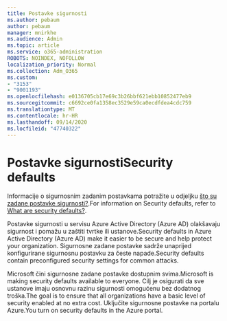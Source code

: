 ```yaml
---
title: Postavke sigurnosti
ms.author: pebaum
author: pebaum
manager: mnirkhe
ms.audience: Admin
ms.topic: article
ms.service: o365-administration
ROBOTS: NOINDEX, NOFOLLOW
localization_priority: Normal
ms.collection: Adm_O365
ms.custom:
- "3153"
- "9001193"
ms.openlocfilehash: e0136705cb17e69c3b26bbf621ebb10852477eb9
ms.sourcegitcommit: c6692ce0fa1358ec3529e59ca0ecdfdea4cdc759
ms.translationtype: MT
ms.contentlocale: hr-HR
ms.lasthandoff: 09/14/2020
ms.locfileid: "47740322"
---
```

# <a name="security-defaults"></a><span data-ttu-id="05755-102">Postavke sigurnosti</span><span class="sxs-lookup"><span data-stu-id="05755-102">Security defaults</span></span>

<span data-ttu-id="05755-103">Informacije o sigurnosnim zadanim postavkama potražite u odjeljku [što su zadane postavke sigurnosti?](https://docs.microsoft.com/azure/active-directory/conditional-access/concept-conditional-access-security-defaults).</span><span class="sxs-lookup"><span data-stu-id="05755-103">For information on Security defaults, refer to [What are security defaults?](https://docs.microsoft.com/azure/active-directory/conditional-access/concept-conditional-access-security-defaults).</span></span>

<span data-ttu-id="05755-104">Postavke sigurnosti u servisu Azure Active Directory (Azure AD) olakšavaju sigurnost i pomažu u zaštiti tvrtke ili ustanove.</span><span class="sxs-lookup"><span data-stu-id="05755-104">Security defaults in Azure Active Directory (Azure AD) make it easier to be secure and help protect your organization.</span></span> <span data-ttu-id="05755-105">Sigurnosne zadane postavke sadrže unaprijed konfigurirane sigurnosnu postavku za česte napade.</span><span class="sxs-lookup"><span data-stu-id="05755-105">Security defaults contain preconfigured security settings for common attacks.</span></span>

<span data-ttu-id="05755-106">Microsoft čini sigurnosne zadane postavke dostupnim svima.</span><span class="sxs-lookup"><span data-stu-id="05755-106">Microsoft is making security defaults available to everyone.</span></span> <span data-ttu-id="05755-107">Cilj je osigurati da sve ustanove imaju osnovnu razinu sigurnosti omogućenu bez dodatnog troška.</span><span class="sxs-lookup"><span data-stu-id="05755-107">The goal is to ensure that all organizations have a basic level of security enabled at no extra cost.</span></span> <span data-ttu-id="05755-108">Uključite sigurnosne postavke na portalu Azure.</span><span class="sxs-lookup"><span data-stu-id="05755-108">You turn on security defaults in the Azure portal.</span></span>
